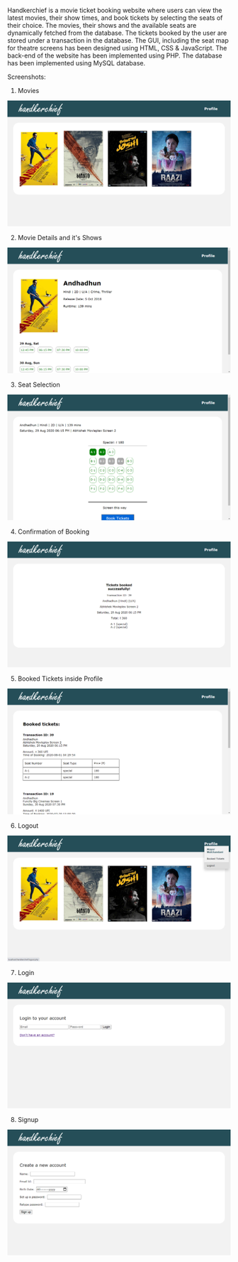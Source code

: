 Handkerchief is a movie ticket booking website where users can view the latest movies, their show times, and book tickets by selecting the seats of their choice.
The movies, their shows and the available seats are dynamically fetched from the database.
The tickets booked by the user are stored under a transaction in the database.
The GUI, including the seat map for theatre screens has been designed using HTML, CSS & JavaScript.
The back-end of the website has been implemented using PHP.
The database has been implemented using MySQL database.

Screenshots:

1) Movies

![Index Page](screenshots/index.png)

2) Movie Details and it's Shows

![Movie Page](screenshots/moviepage.png)

3) Seat Selection

![Screen Page](screenshots/screenpage.png)

4) Confirmation of Booking

![Booking Confirmation](screenshots/booking.png)

5) Booked Tickets inside Profile

![Booked Tickets](screenshots/booked.png)

6) Logout

![Logout](screenshots/logout.png)

7) Login

![Login](screenshots/login.png)

8) Signup

![Signup](screenshots/signup.png)
